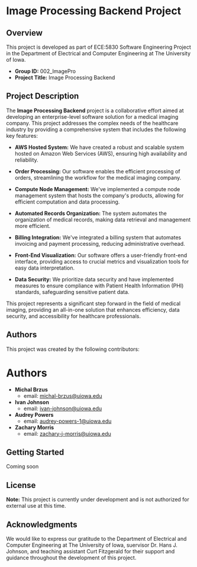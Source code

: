 # Image Processing Backend Project

## Overview

This project is developed as part of ECE:5830 Software Engineering Project in the Department of Electrical and Computer Engineering at The University of Iowa.

- **Group ID:** 002_ImagePro
- **Project Title:** Image Processing Backend

## Project Description

The **Image Processing Backend** project is a collaborative effort aimed at developing an enterprise-level software solution for a medical imaging company. This project addresses the complex needs of the healthcare industry by providing a comprehensive system that includes the following key features:

- **AWS Hosted System:** We have created a robust and scalable system hosted on Amazon Web Services (AWS), ensuring high availability and reliability.

- **Order Processing:** Our software enables the efficient processing of orders, streamlining the workflow for the medical imaging company.

- **Compute Node Management:** We've implemented a compute node management system that hosts the company's products, allowing for efficient computation and data processing.

- **Automated Records Organization:** The system automates the organization of medical records, making data retrieval and management more efficient.

- **Billing Integration:** We've integrated a billing system that automates invoicing and payment processing, reducing administrative overhead.

- **Front-End Visualization:** Our software offers a user-friendly front-end interface, providing access to crucial metrics and visualization tools for easy data interpretation.

- **Data Security:** We prioritize data security and have implemented measures to ensure compliance with Patient Health Information (PHI) standards, safeguarding sensitive patient data.

This project represents a significant step forward in the field of medical imaging, providing an all-in-one solution that enhances efficiency, data security, and accessibility for healthcare professionals.

## Authors

This project was created by the following contributors:

# Authors
- **Michal Brzus**
  - email: michal-brzus@uiowa.edu 
- **Ivan Johnson**
  - email: ivan-johnson@uiowa.edu
- **Audrey Powers**
  - email: audrey-powers-1@uiowa.edu
- **Zachary Morris**
  - email: zachary-j-morris@uiowa.edu

## Getting Started

Coming soon

## License

**Note:** This project is currently under development and is not authorized for external use at this time.

## Acknowledgments

We would like to express our gratitude to the Department of Electrical and Computer Engineering at The University of Iowa, suervisor Dr. Hans J. Johnson, and teaching assistant Curt Fitzgerald for their support and guidance throughout the development of this project.




